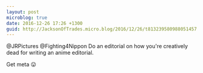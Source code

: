 ```yaml
---
layout: post
microblog: true
date: 2016-12-26 17:26 +1300
guid: http://JacksonOfTrades.micro.blog/2016/12/26/t813239580988051457.html
---
```

@JRPictures @Fighting4Nippon Do an editorial on how you're creatively dead for writing an anime editorial.

Get meta 😛
